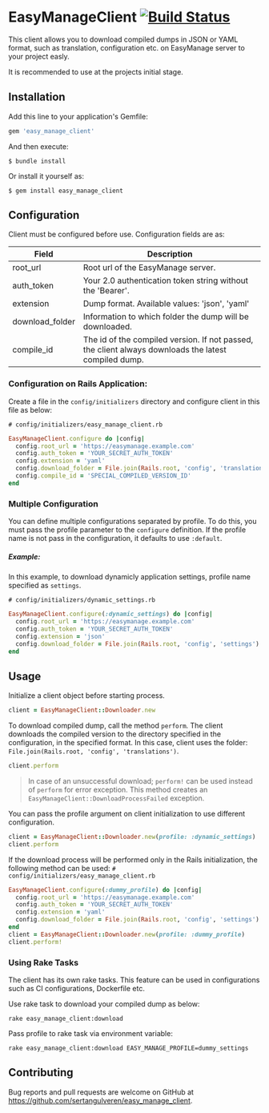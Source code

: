 # EasyManageClient [![Build Status](https://travis-ci.org/sertangulveren/easy_manage_client.svg?branch=master)](https://travis-ci.org/sertangulveren/easy_manage_client)

This client allows you to download compiled dumps in JSON or YAML format, such as translation, configuration etc. on EasyManage server to your project easly.

It is recommended to use at the projects initial stage.

## Installation

Add this line to your application's Gemfile:

```ruby
gem 'easy_manage_client'
```

And then execute:

    $ bundle install

Or install it yourself as:

    $ gem install easy_manage_client

## Configuration

Client must be configured before use. Configuration fields are as:

| Field           | Description                                                                                             |
| --------------- | ------------------------------------------------------------------------------------------------------- |
| root_url        | Root url of the EasyManage server.                                                                      |
| auth_token      | Your 2.0 authentication token string without the 'Bearer'.                                              |
| extension       | Dump format. Available values: 'json', 'yaml'                                                            |
| download_folder | Information to which folder the dump will be downloaded.                                                |
| compile_id      | The id of the compiled version. If not passed, the client always downloads the latest compiled dump.    |

### Configuration on Rails Application:
Create a file in the `config/initializers` directory and configure client in this file as below:

`# config/initializers/easy_manage_client.rb`
```ruby
EasyManageClient.configure do |config|
  config.root_url = 'https://easymanage.example.com'
  config.auth_token = 'YOUR_SECRET_AUTH_TOKEN'
  config.extension = 'yaml'
  config.download_folder = File.join(Rails.root, 'config', 'translations')
  config.compile_id = 'SPECIAL_COMPILED_VERSION_ID'
end
```
### Multiple Configuration
You can define multiple configurations separated by profile. To do this, you must pass the profile parameter to the `configure` definition.
If the profile name is not pass in the configuration, it defaults to use `:default`.
##### Example:
In this example, to download dynamicly application settings, profile name specified as `settings`.

`# config/initializers/dynamic_settings.rb`
```ruby
EasyManageClient.configure(:dynamic_settings) do |config|
  config.root_url = 'https://easymanage.example.com'
  config.auth_token = 'YOUR_SECRET_AUTH_TOKEN'
  config.extension = 'json'
  config.download_folder = File.join(Rails.root, 'config', 'settings')
end
```
## Usage
Initialize a client object before starting process.
```ruby
client = EasyManageClient::Downloader.new
```
To download compiled dump, call the method `perform`.
The client downloads the compiled version to the directory specified in the configuration, in the specified format.
In this case, client uses the folder: `File.join(Rails.root, 'config', 'translations')`.
```ruby
client.perform
```

> In case of an unsuccessful download; `perform!` can be used instead of `perform` for error exception. This method creates an `EasyManageClient::DownloadProcessFailed` exception.

You can pass the profile argument on client initialization to use different configuration.
```ruby
client = EasyManageClient::Downloader.new(profile: :dynamic_settings)
client.perform
```

If the download process will be performed only in the Rails initialization, the following method can be used:
`# config/initializers/easy_manage_client.rb`
```ruby
EasyManageClient.configure(:dummy_profile) do |config|
  config.root_url = 'https://easymanage.example.com'
  config.auth_token = 'YOUR_SECRET_AUTH_TOKEN'
  config.extension = 'yaml'
  config.download_folder = File.join(Rails.root, 'config', 'settings')
end
client = EasyManageClient::Downloader.new(profile: :dummy_profile)
client.perform!
```

### Using Rake Tasks
The client has its own rake tasks.
This feature can be used in configurations such as CI configurations, Dockerfile etc.

Use rake task to download your compiled dump as below:

`rake easy_manage_client:download`

Pass profile to rake task via environment variable:

`rake easy_manage_client:download EASY_MANAGE_PROFILE=dummy_settings`
## Contributing

Bug reports and pull requests are welcome on GitHub at https://github.com/sertangulveren/easy_manage_client.

